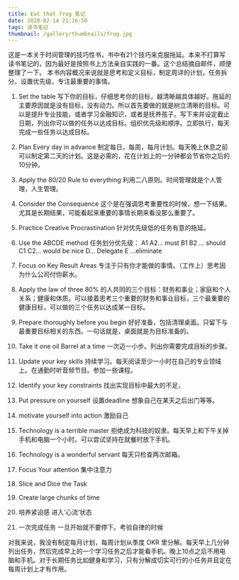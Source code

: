 ```yaml
---
title: Eat that frog 笔记
date: 2020-02-14 21:16:50
tags: 读书笔记
thumbnail: /gallery/thumbnails/frog.jpg
---
```


这是一本关于时间管理的技巧性书，书中有21个技巧来克服拖延。本来不打算写读书笔记的，因为最好是按照书上方法亲自实践的一番。这个总结摘自邮件，顺便整理了一下。
本书内容概况来说就是思考和定义目标，制定周详的计划，任务拆分，设置优先级，专注最重要的事情。

1. Set the table 
写下你的目标，仔细思考你的目标，越清晰越具体越好。拖延的主要原因就是没有目标，没有动力。所以首先要做的就是树立清晰的目标。可以是提升专业技能，或者学习金融知识，或者是抚养孩子。写下来并设定截止日期，列出你可以做的任务以达成目标。组织优先级和顺序。立即执行，每天完成一些任务以达成目标。

2. Plan Every day in advance
制定每日，每周，每月计划。每天晚上休息之前可以制定第二天的计划。这是必需的，花在计划上的一分钟都会节省你之后的10分钟。

3. Apply the 80/20 Rule to everything
利用二八原则。时间管理就是个人管理，人生管理。

4. Consider the Consequence
这个是在强调思考重要性的时候，想一下结果。尤其是长期结果，可能看起来重要的事情长期来看没那么重要了。

5. Practice Creative Procrastination 
针对优先级低的任务有意的拖延。

6. Use the ABCDE method
任务划分优先级：
A1 A2... must
B1 B2 ... should
C1 C2... would be nice 
D... Delegate
E ...eliminate 

7. Focus on Key Result Areas
专注于只有你才能做的事情。（工作上）思考因为什么公司付你薪水。

8. Apply the law of three
80% 的人共同的三个目标：财务和事业；家庭和个人关系；健康和体质。可以接着思考三个重要的财务和事业目标，三个最重要的健康目标，可以做的三个任务以达成某一目标。

9. Prepare thoroughly before you begin
好好准备，包括清理桌面。只留下与最重要目标相关的东西。一句话就是，桌面就是为目标准备的。

10. Take it one oil Barrel at a time
一次迈一小步。列出你需要完成目标的步骤。

11. Update your key skills
持续学习。每天阅读至少一小时在自己的专业领域上。在通勤时听音频节目。参加一些课程。

12. Identify your key constraints
找出实现目标中最大的不足，

13. Put pressure on yourself
设置deadline 想象自己在某天之后出门等等。

14. motivate yourself into action
激励自己

15. Technology is a terrible master
拒绝成为科技的奴隶。每天早上和下午关掉手机和电脑一个小时。可以尝试坚持在就餐时放下手机。

16. Technology is a wonderful servant
每天只检查两次邮箱。

17.  Focus Your attention
集中注意力

18. Slice and Dice the Task

19. Create large chunks of time

22. 培养紧迫感
进入’心流‘状态

23. 一次完成任务
一旦开始就不要停下。考验自律的时候


对我来说，我没有制定每月计划，每周计划从季度 OKR 里分解。每天早上几分钟列出任务，然后完成早上的一个学习任务之后才能看手机。晚上10点之后不用电脑和手机。对于长期任务比如健身和学习，只有分解成切实可行的小任务并且定在每周计划上才有作用。